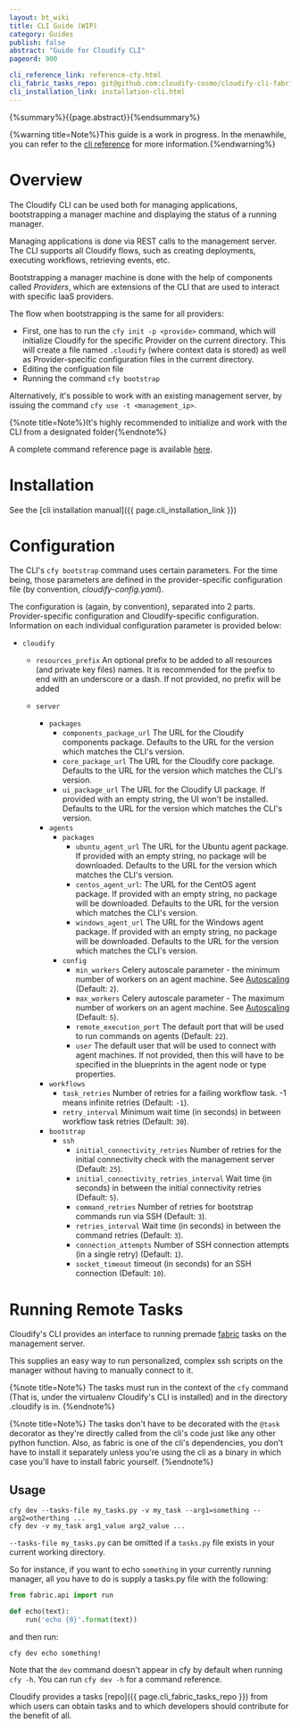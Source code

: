 ```yaml
---
layout: bt_wiki
title: CLI Guide (WIP)
category: Guides
publish: false
abstract: "Guide for Cloudify CLI"
pageord: 900

cli_reference_link: reference-cfy.html
cli_fabric_tasks_repo: git@github.com:cloudify-cosmo/cloudify-cli-fabric-tasks.git
cli_installation_link: installation-cli.html
---
```

{%summary%}{{page.abstract}}{%endsummary%}

{%warning title=Note%}This guide is a work in progress. In the menawhile, you can refer to the [cli reference]({{page.cli_reference_link}}) for more information.{%endwarning%}

# Overview

The Cloudify CLI can be used both for managing applications, bootstrapping a manager machine and displaying the status of a running manager.


Managing applications is done via REST calls to the management server. The CLI supports all Cloudify flows, such as creating deployments, executing workflows, retrieving events, etc.


Bootstrapping a manager machine is done with the help of components called *Providers*, which are extensions of the CLI that are used to interact with specific IaaS providers.

The flow when bootstrapping is the same for all providers:

  * First, one has to run the `cfy init -p <provide>` command, which will initialize Cloudify for the specific Provider on the current directory. This will create a file named `.cloudify` (where context data is stored) as well as Provider-specific configuration files in the current directory.
  * Editing the configuation file
  * Running the command `cfy bootstrap`


Alternatively, it's possible to work with an existing management server, by issuing the command `cfy use -t <management_ip>`.


{%note title=Note%}It's highly recommended to initialize and work with the CLI from a designated folder{%endnote%}

A complete command reference page is available [here](reference-cfy.html).



# Installation

See the [cli installation manual]({{ page.cli_installation_link }})


# Configuration

The CLI's `cfy bootstrap` command uses certain parameters. For the time being, those parameters are defined in the provider-specific configuration file (by convention, *cloudify-config.yaml*).

The configuration is (again, by convention), separated into 2 parts. Provider-specific configuration and Cloudify-specific configuration.
Information on each individual configuration parameter is provided below:

* `cloudify`
	* `resources_prefix` An optional prefix to be added to all resources (and private key files) names. It is recommended for the prefix to end with an underscore or a dash. If not provided, no prefix will be added

	* `server`
	  * `packages`
	    * `components_package_url` The URL for the Cloudify components package. Defaults to the URL for the version which matches the CLI's version.
	    * `core_package_url` The URL for the Cloudify core package. Defaults to the URL for the version which matches the CLI's version.
	    * `ui_package_url` The URL for the Cloudify UI package. If provided with an empty string, the UI won't be installed. Defaults to the URL for the version which matches the CLI's version.
	  * `agents`
	    * `packages`
	      * `ubuntu_agent_url` The URL for the Ubuntu agent package. If provided with an empty string, no package will be downloaded. Defaults to the URL for the version which matches the CLI's version.
	      * `centos_agent_url`: The URL for the CentOS agent package. If provided with an empty string, no package will be downloaded. Defaults to the URL for the version which matches the CLI's version.
	      * `windows_agent_url` The URL for the Windows agent package. If provided with an empty string, no package will be downloaded. Defaults to the URL for the version which matches the CLI's version.
	    * `config`
	      * `min_workers` Celery autoscale parameter - the minimum number of workers on an agent machine. See [Autoscaling](http://docs.celeryproject.org/en/latest/userguide/workers.html#autoscaling) (Default: `2`).
	      * `max_workers` Celery autoscale parameter - The maximum number of workers on an agent machine. See [Autoscaling](http://docs.celeryproject.org/en/latest/userguide/workers.html#autoscaling) (Default: `5`).
	      * `remote_execution_port` The default port that will be used to run commands on agents (Default: `22`).
	      * `user` The default user that will be used to connect with agent machines. If not provided, then this will have to be specified in the blueprints in the agent node or type properties.
	  * `workflows`
	    * `task_retries` Number of retries for a failing workflow task. -1 means infinite retries (Default: `-1`).
	    * `retry_interval` Minimum wait time (in seconds) in between workflow task retries (Default: `30`).
	  * `bootstrap`
	    * `ssh`
	      * `initial_connectivity_retries` Number of retries for the initial connectivity check with the management server (Default: `25`).
	      * `initial_connectivity_retries_interval` Wait time (in seconds) in between the initial connectivity retries (Default: `5`).
	      * `command_retries` Number of retries for bootstrap commands run via SSH (Default: `3`).
	      * `retries_interval` Wait time (in seconds) in between the command retries (Default: `3`).
	      * `connection_attempts` Number of SSH connection attempts (in a single retry) (Default: `1`).
	      * `socket_timeout` timeout (in seconds) for an SSH connection (Default: `10`).

# Running Remote Tasks

Cloudify's CLI provides an interface to running premade [fabric](http://www.fabfile.org/) tasks on the management server.

This supplies an easy way to run personalized, complex ssh scripts on the manager without having to manually connect to it.

{%note title=Note%}
The tasks must run in the context of the `cfy` command (That is, under the virtualenv Cloudify's CLI is installed) and in the directory .cloudify is in.
{%endnote%}

{%note title=Note%}
The tasks don't have to be decorated with the `@task` decorator as they're directly called from the cli's code just like any other python function. Also, as fabric is one of the cli's dependencies, you don't have to install it separately unless you're using the cli as a binary in which case you'll have to install fabric yourself.
{%endnote%}

## Usage

```shell
cfy dev --tasks-file my_tasks.py -v my_task --arg1=something --arg2=otherthing ...
cfy dev -v my_task arg1_value arg2_value ...
```

`--tasks-file my_tasks.py` can be omitted if a `tasks.py` file exists in your current working directory.

So for instance, if you want to echo `something` in your currently running manager, all you have to do is supply a tasks.py file with the following:

```python
from fabric.api import run

def echo(text):
    run('echo {0}'.format(text))
```

and then run:
```shell
cfy dev echo something!
```

Note that the `dev` command doesn't appear in cfy by default when running `cfy -h`.
You can run `cfy dev -h` for a command reference.

Cloudify provides a tasks [repo]({{ page.cli_fabric_tasks_repo }}) from which users can obtain tasks and to which developers should contribute for the benefit of all.

